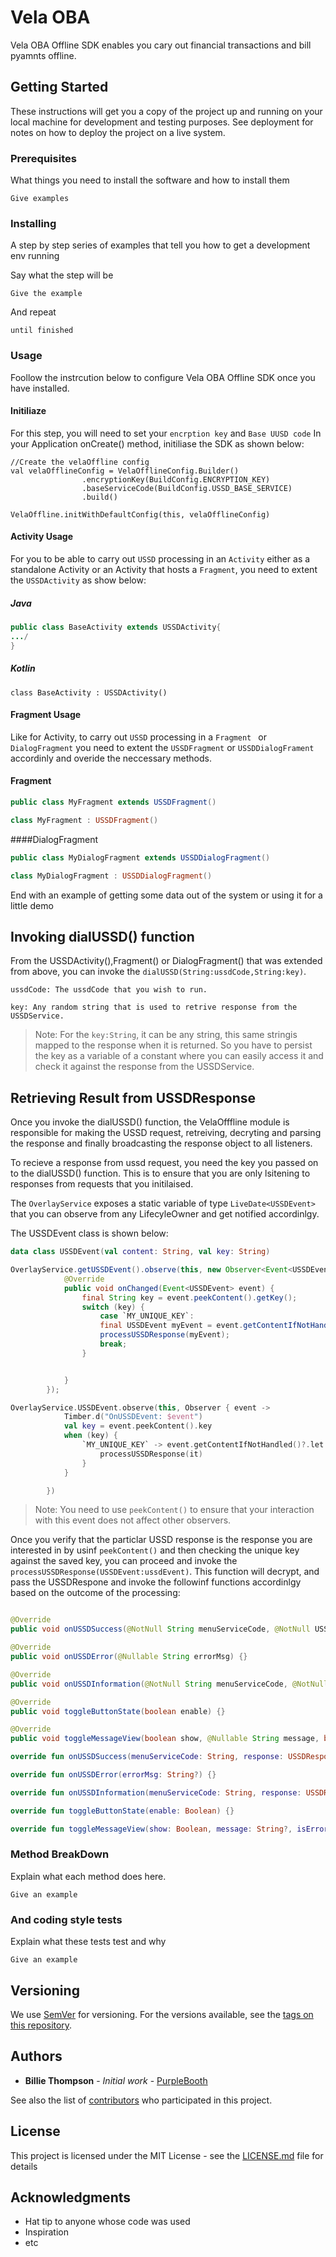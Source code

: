 # Vela OBA

Vela OBA Offline SDK enables you cary out financial transactions and bill pyamnts offline.

## Getting Started

These instructions will get you a copy of the project up and running on your local machine for development and testing purposes. See deployment for notes on how to deploy the project on a live system.

### Prerequisites

What things you need to install the software and how to install them

```
Give examples
```

### Installing

A step by step series of examples that tell you how to get a development env running

Say what the step will be

```
Give the example
```

And repeat

```
until finished
```

### Usage 
Foollow the instrcution below to configure Vela OBA Offline SDK once you have installed.

#### Initiliaze
For this step, you will need to set your `encrption key` and `Base UUSD code`
In your Application onCreate() method, initiliase the SDK as shown below:


```
//Create the velaOffline config
val velaOfflineConfig = VelaOfflineConfig.Builder()
                .encryptionKey(BuildConfig.ENCRYPTION_KEY)
                .baseServiceCode(BuildConfig.USSD_BASE_SERVICE)
                .build()
                
VelaOffline.initWithDefaultConfig(this, velaOfflineConfig)

```

#### Activity Usage
For you to be able to carry out `USSD` processing in an `Activity` either as a standalone Activity or an Activity that hosts a `Fragment`, you need to extent the `USSDActivity` as show below:

##### Java

```java
public class BaseActivity extends USSDActivity{
.../
}
```
##### Kotlin

```Kolin
class BaseActivity : USSDActivity()

```

#### Fragment Usage
Like for Activity, to carry out `USSD` processing in a `Fragment ` or `DialogFragment` you need to extent the `USSDFragment` or `USSDDialogFrament` accordinly and overide the neccessary methods.

#### Fragment
```Java
public class MyFragment extends USSDFragment()

```
```Kotlin
class MyFragment : USSDFragment()

```

####DialogFragment
```Java
public class MyDialogFragment extends USSDDialogFragment()

```
```Kotlin
class MyDialogFragment : USSDDialogFragment()

```
 

End with an example of getting some data out of the system or using it for a little demo

## Invoking dialUSSD() function
From the USSDActivity(),Fragment() or DialogFragment() that was extended from above, you can invoke the `dialUSSD(String:ussdCode,String:key)`.

`ussdCode: The ussdCode that you wish to run.`

`key: Any random string that is used to retrive response from the USSDService.`

> Note: For the `key:String`, it can be any string, this same stringis mapped to the response when it is returned. So you have to persist the key as a variable of a constant where you can easily access it and check it against the response from the USSDService.


## Retrieving Result from USSDResponse
Once you invoke the dialUSSD() function, the VelaOfffline module is responsible for making the USSD request, retreiving, decryting and parsing the response and finally broadcasting the response object to all listeners.

To recieve a response from ussd request, you need the key you passed on to the dialUSSD() function. This is to ensure that you are only lsitening to responses from requests that you initilaised.

The `OverlayService` exposes a static variable of type `LiveDate<USSDEvent>` that you can observe from any LifecyleOwner and get notified accordinlgy.

The USSDEvent class is shown below: 

```Kotlin
data class USSDEvent(val content: String, val key: String)

```
```Java
OverlayService.getUSSDEvent().observe(this, new Observer<Event<USSDEvent>>() {
            @Override
            public void onChanged(Event<USSDEvent> event) {
                final String key = event.peekContent().getKey();
                switch (key) {
                    case `MY_UNIQUE_KEY`:
                    final USSDEvent myEvent = event.getContentIfNotHandled();
                    processUSSDResponse(myEvent);
                    break;
                }


            }
        });
``` 


```Kotlin
OverlayService.USSDEvent.observe(this, Observer { event ->
            Timber.d("OnUSSDEvent: $event")
            val key = event.peekContent().key
            when (key) {
                `MY_UNIQUE_KEY` -> event.getContentIfNotHandled()?.let {
                    processUSSDResponse(it)
                }
            }

        })
```


> Note:  You need to use `peekContent()` to ensure that your interaction with this event does not affect other observers.

Once you verify that the particlar USSD response is the response you are interested in by usinf `peekContent()` and then checking the unique key against the saved key, you can proceed and invoke the `processUSSDResponse(USSDEvent:ussdEvent)`. This function will decrypt, and pass the USSDRespone and invoke the followinf functions accordinlgy based on the outcome of the processing:

```Java

@Override
public void onUSSDSuccess(@NotNull String menuServiceCode, @NotNull USSDResponse response) {}

@Override
public void onUSSDError(@Nullable String errorMsg) {}

@Override
public void onUSSDInformation(@NotNull String menuServiceCode, @NotNull USSDResponse response) {}

@Override
public void toggleButtonState(boolean enable) {}

@Override
public void toggleMessageView(boolean show, @Nullable String message, boolean isError) {}

```
```Kotlin
override fun onUSSDSuccess(menuServiceCode: String, response: USSDResponse) {}

override fun onUSSDError(errorMsg: String?) {}

override fun onUSSDInformation(menuServiceCode: String, response: USSDResponse) {}

override fun toggleButtonState(enable: Boolean) {}

override fun toggleMessageView(show: Boolean, message: String?, isError: Boolean) {}
```

### Method BreakDown

Explain what each method does here.

```
Give an example
```

### And coding style tests

Explain what these tests test and why

```
Give an example
```

<!--## Deployment

Add additional notes about how to deploy this on a live system

## Built With

* [Dropwizard](http://www.dropwizard.io/1.0.2/docs/) - The web framework used
* [Maven](https://maven.apache.org/) - Dependency Management
* [ROME](https://rometools.github.io/rome/) - Used to generate RSS Feeds

## Contributing

Please read [CONTRIBUTING.md](https://gist.github.com/PurpleBooth/b24679402957c63ec426) for details on our code of conduct, and the process for submitting pull requests to us.-->

## Versioning

We use [SemVer](http://semver.org/) for versioning. For the versions available, see the [tags on this repository](https://github.com/your/project/tags). 

## Authors

* **Billie Thompson** - *Initial work* - [PurpleBooth](https://github.com/PurpleBooth)

See also the list of [contributors](https://github.com/your/project/contributors) who participated in this project.

## License

This project is licensed under the MIT License - see the [LICENSE.md](LICENSE.md) file for details

## Acknowledgments

* Hat tip to anyone whose code was used
* Inspiration
* etc
